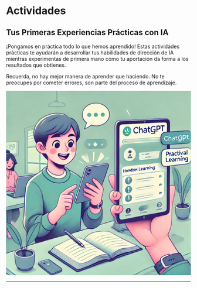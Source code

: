 # Actividades

## Tus Primeras Experiencias Prácticas con IA

¡Pongamos en práctica todo lo que hemos aprendido! Estas actividades prácticas te ayudarán a desarrollar tus habilidades de dirección de IA mientras experimentas de primera mano cómo tu aportación da forma a los resultados que obtienes.

Recuerda, no hay mejor manera de aprender que haciendo. No te preocupes por cometer errores, son parte del proceso de aprendizaje.

![](images/hands-on-learning.jpg)

--- 